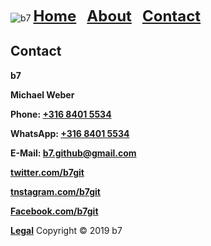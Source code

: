 <img alt="b7" src="favicon.ico"> <strong><font size="5"><a href="https://b7.github.io">Home</a> &nbsp; <a href="https://b7.github.io/about">About</a> &nbsp; <a href="https://b7.github.io/contact">Contact</a></font></strong>

## Contact
**b7**

**Michael Weber**

**Phone: <a href="tel:+31684015534">+316 8401 5534</a>**

**WhatsApp: <a href="wa.me/31684015534">+316 8401 5534</a>**

**E-Mail: <a href="mailto:b7.github@gmail.com">b7.github@gmail.com</a>**

**<a href="https://twitter.com/b7git">twitter.com/b7git</a>**

**<a href="https://instagram.com/b7git">tnstagram.com/b7git</a>**

**<a href="https://facebook.com/b7git">Facebook.com/b7git</a>**

<strong><a href="https://b7.github.io/legal">Legal</a></strong> Copyright © 2019 b7
